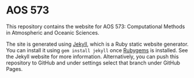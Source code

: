 # AOS 573

This repository contains the website for AOS 573: Computational Methods in Atmospheric and Oceanic Sciences.

The site is generated using [Jekyll](http://jekyllrb.com/), which is a Ruby static website generator. You can install it using `gem install jekyll` once [Rubygems](https://rubygems.org/) is installed. See the Jekyll website for more information. Alternatively, you can push this repository to GitHub and under settings select that branch under GitHub Pages.
